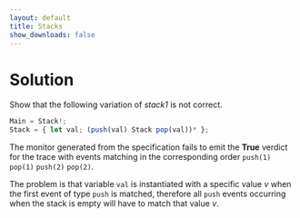 ```yaml
---
layout: default
title: Stacks
show_downloads: false
---
```

# Solution

Show that the following variation of *stack1* is not correct. 
```js
Main = Stack!;
Stack = { let val; (push(val) Stack pop(val))* };
```
The monitor generated from the specification fails to emit the **True** verdict for the trace
with events matching in the corresponding order   `push(1)` `pop(1)` `push(2)` `pop(2)`. 

The problem is that variable `val` is instantiated with a specific value *v* when the first event of type `push` is matched, therefore
all `push` events occurring when the stack is empty will have to match that value *v*.  